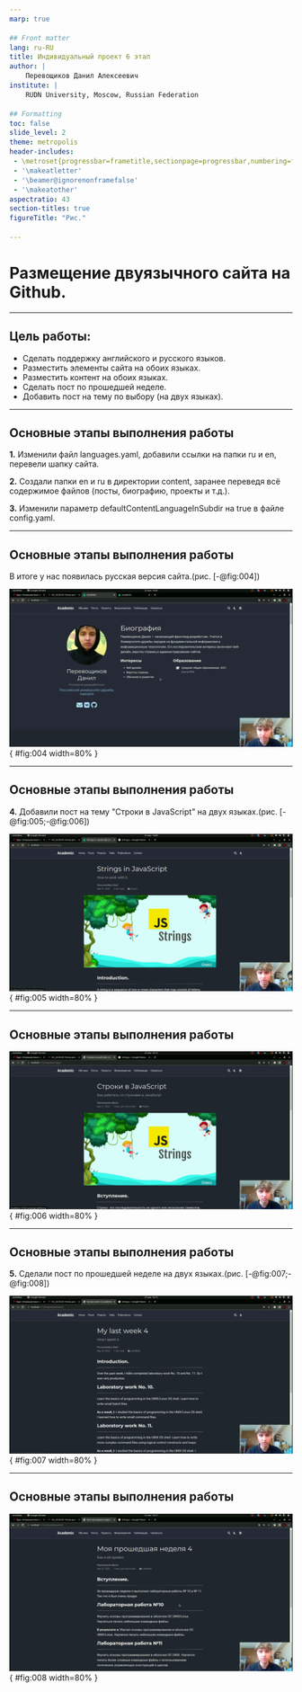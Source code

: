 ```yaml
---
marp: true

## Front matter
lang: ru-RU
title: Индивидуальный проект 6 этап
author: |
	Перевощиков Данил Алексеевич
institute: |
	RUDN University, Moscow, Russian Federation

## Formatting
toc: false
slide_level: 2
theme: metropolis
header-includes: 
 - \metroset{progressbar=frametitle,sectionpage=progressbar,numbering=fraction}
 - '\makeatletter'
 - '\beamer@ignorenonframefalse'
 - '\makeatother'
aspectratio: 43
section-titles: true
figureTitle: "Рис."

---
```


# Размещение двуязычного сайта на Github.

---

## Цель работы:

- Сделать поддержку английского и русского языков.
- Разместить элементы сайта на обоих языках.
- Разместить контент на обоих языках.
- Сделать пост по прошедшей неделе.
- Добавить пост на тему по выбору (на двух языках).

---

## Основные этапы выполнения работы

**1.** Изменили файл languages.yaml, добавили ссылки на папки ru и en, перевели шапку сайта.

**2.** Создали папки en и ru в директории content, заранее переведя всё содержимое файлов (посты, биографию, проекты и т.д.).

**3.** Изменили параметр defaultContentLanguageInSubdir на true в файле config.yaml.

---

## Основные этапы выполнения работы

В итоге у нас появилась русская версия сайта.(рис. [-@fig:004])

![Русская версия сайта.](image/04.png){ #fig:004 width=80% }

---

## Основные этапы выполнения работы

**4.** Добавили пост на тему "Строки в JavaScript" на двух языках.(рис. [-@fig:005;-@fig:006])

![Пост на английском "Строки в Javascript".](image/05.png){ #fig:005 width=80% }

---

## Основные этапы выполнения работы

![Пост на русском "Строки в Javascript".](image/06.png){ #fig:006 width=80% }

---

## Основные этапы выполнения работы

**5.** Сделали пост по прошедшей неделе на двух языках.(рис. [-@fig:007;-@fig:008])

![Пост по прошедшей неделе на английском.](image/07.png){ #fig:007 width=80% }

---

## Основные этапы выполнения работы

![Пост по прошедшей неделе на русском.](image/08.png){ #fig:008 width=80% }